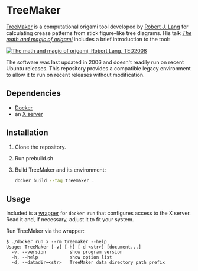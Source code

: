 # TreeMaker

[TreeMaker] is a computational origami tool developed by [Robert J. Lang]
for calculating crease patterns from stick figure–like tree diagrams. His talk
[*The math and magic of origami*][talk] includes a brief introduction to the
tool:

[![The math and magic of origami, Robert Lang, TED2008][talk_preview]][talk]

The software was last updated in 2006 and doesn't readily run on recent Ubuntu
releases. This repository provides a compatible legacy environment to allow it
to run on recent releases without modification.

## Dependencies

  - [Docker]
  - an [X server]

## Installation

 1. Clone the repository.

 1. Run prebuild.sh

 1. Build TreeMaker and its environment:

    ```bash
    docker build --tag treemaker .
    ```

## Usage

Included is a [wrapper] for `docker run` that configures access to the X server. Read it and, if necessary, adjust it to fit your system.

Run TreeMaker via the wrapper:

```console
$ ./docker_run_x --rm treemaker --help
Usage: TreeMaker [-v] [-h] [-d <str>] [document...]
  -v, --version         show program version
  -h, --help            show option list
  -d, --datadir=<str>   TreeMaker data directory path prefix
```


  [Docker]: https://www.docker.com/
  [Robert J. Lang]: https://langorigami.com/
  [talk]: https://youtu.be/NYKcOFQCeno?t=283
  [talk_preview]: https://img.youtube.com/vi/NYKcOFQCeno/mqdefault.jpg
  [TreeMaker]: https://langorigami.com/article/treemaker/
  [wrapper]: docker_run_x
  [X server]: https://en.wikipedia.org/wiki/X_Window_System#Implementations
